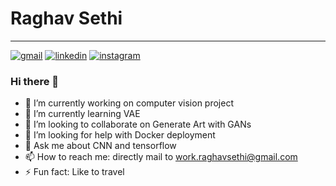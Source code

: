 # Raghav Sethi
---
[![gmail](	https://img.shields.io/badge/gmail-%23D14836.svg?&style=for-the-badge&logo=gmail&logoColor=white)](mailto:work.raghavsethi@gmail.com)      [![linkedin](https://img.shields.io/badge/linkedin-%230077B5.svg?&style=for-the-badge&logo=linkedin&logoColor=white)](https://www.linkedin.com/in/sethi-raghav/)  [![instagram](https://img.shields.io/badge/instagram-%23E4405F.svg?&style=for-the-badge&logo=instagram&logoColor=white)](https://www.instagram.com/05raghav/)
### Hi there 👋


- 🔭 I’m currently working on computer vision project
- 🌱 I’m currently learning VAE
- 👯 I’m looking to collaborate on Generate Art with GANs
- 🤔 I’m looking for help with Docker deployment
- 💬 Ask me about CNN and tensorflow
- 📫 How to reach me: directly mail to work.raghavsethi@gmail.com
- ⚡ Fun fact: Like to travel
